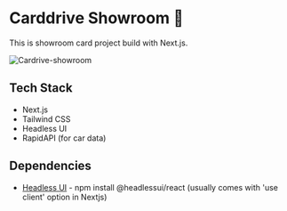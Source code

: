 # Carddrive Showroom 🚗

This is showroom card project build with Next.js.

![Cardrive-showroom](https://github.com/nuhptr/drivecar-showroom/assets/50306963/67b2f7fd-6fc1-4101-af27-4c552ea77f2f)

## Tech Stack

-  Next.js
-  Tailwind CSS
-  Headless UI
-  RapidAPI (for car data)

## Dependencies

-  [Headless UI](https://headlessui.dev/) - npm install @headlessui/react (usually comes with 'use client' option in Nextjs)
